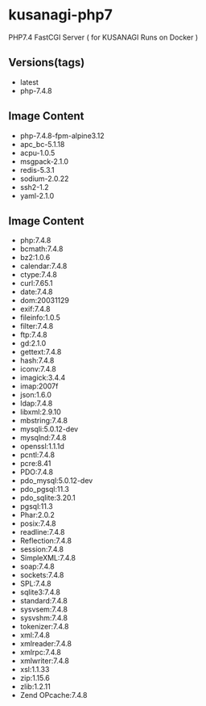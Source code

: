 # kusanagi-php7
PHP7.4 FastCGI Server ( for KUSANAGI Runs on Docker )

## Versions(tags)
- latest
- php-7.4.8

## Image Content
- php-7.4.8-fpm-alpine3.12
- apc_bc-5.1.18
- acpu-1.0.5
- msgpack-2.1.0
- redis-5.3.1
- sodium-2.0.22
- ssh2-1.2
- yaml-2.1.0

## Image Content
- php:7.4.8
- bcmath:7.4.8
- bz2:1.0.6
- calendar:7.4.8
- ctype:7.4.8
- curl:7.65.1
- date:7.4.8
- dom:20031129
- exif:7.4.8
- fileinfo:1.0.5
- filter:7.4.8
- ftp:7.4.8
- gd:2.1.0
- gettext:7.4.8
- hash:7.4.8
- iconv:7.4.8
- imagick:3.4.4
- imap:2007f
- json:1.6.0
- ldap:7.4.8
- libxml:2.9.10
- mbstring:7.4.8
- mysqli:5.0.12-dev
- mysqlnd:7.4.8
- openssl:1.1.1d
- pcntl:7.4.8
- pcre:8.41
- PDO:7.4.8
- pdo_mysql:5.0.12-dev
- pdo_pgsql:11.3
- pdo_sqlite:3.20.1
- pgsql:11.3
- Phar:2.0.2
- posix:7.4.8
- readline:7.4.8
- Reflection:7.4.8
- session:7.4.8
- SimpleXML:7.4.8
- soap:7.4.8
- sockets:7.4.8
- SPL:7.4.8
- sqlite3:7.4.8
- standard:7.4.8
- sysvsem:7.4.8
- sysvshm:7.4.8
- tokenizer:7.4.8
- xml:7.4.8
- xmlreader:7.4.8
- xmlrpc:7.4.8
- xmlwriter:7.4.8
- xsl:1.1.33
- zip:1.15.6
- zlib:1.2.11
- Zend OPcache:7.4.8

